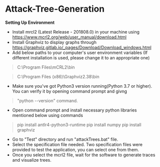 # Attack-Tree-Generation

**Setting Up Environment**
- Install mrcl2 (Latest Release - 201808.0) in your machine using https://www.mcrl2.org/web/user_manual/download.html
- Install Graphviz to display graphs through https://graphviz.gitlab.io/_pages/Download/Download_windows.html
- Add below paths to your computer's user environment variables (If different installation is used, please change it to an appropriate one)
> C:\Program Files\mCRL2\bin

> C:\Program Files (x86)\Graphviz2.38\bin

- Make sure you've got Python3 version running(Python 3.7 or higher).  You can verify it by opening command prompt and givng 
> "python --version" command.
- Open command prompt and install necessary python libraries mentioned below using commands
> pip install antlr4-python3-runtime
> pip install numpy
> pip install graphviz

- Go to "Test" directory and run "attackTrees.bat" file.
- Select the specification file needed. Two specification files were provided to test the application, you can select one from them. 
- Once you select the mcrl2 file, wait for the software to generate traces and visualize trees.
